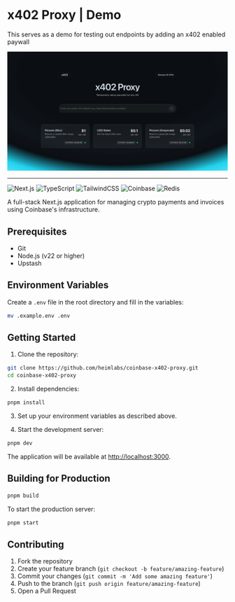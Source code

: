 # x402 Proxy | Demo

This serves as a demo for testing out endpoints by adding an x402 enabled paywall

<img src="public/og-image.png" alt="x402 Proxy Page"/>
<hr/>

![Next.js](https://img.shields.io/badge/-Next.js-000000?style=for-the-badge&logo=next.js&logoColor=white)
![TypeScript](https://img.shields.io/badge/-TypeScript-007ACC?style=for-the-badge&logo=typescript&logoColor=white)
![TailwindCSS](https://img.shields.io/badge/tailwindcss-%2338B2AC.svg?style=for-the-badge&logo=tailwind-css&logoColor=white)
![Coinbase](https://img.shields.io/badge/Coinbase-0052FF?style=for-the-badge&logo=Coinbase&logoColor=white)
![Redis](https://img.shields.io/badge/redis-%23DD0031.svg?style=for-the-badge&logo=redis&logoColor=white)


A full-stack Next.js application for managing crypto payments and invoices using Coinbase's infrastructure.

## Prerequisites

- Git
- Node.js (v22 or higher)
- Upstash 

## Environment Variables

Create a `.env` file in the root directory and fill in the variables:
```sh
mv .example.env .env
```

## Getting Started

1. Clone the repository:
```sh
git clone https://github.com/heimlabs/coinbase-x402-proxy.git
cd coinbase-x402-proxy
```

2. Install dependencies:
```sh
pnpm install
```

3. Set up your environment variables as described above.

4. Start the development server:
```sh
pnpm dev
```

The application will be available at [http://localhost:3000](http://localhost:3000).

## Building for Production

```sh
pnpm build
```

To start the production server:
```sh
pnpm start
```

## Contributing

1. Fork the repository
2. Create your feature branch (`git checkout -b feature/amazing-feature`)
3. Commit your changes (`git commit -m 'Add some amazing feature'`)
4. Push to the branch (`git push origin feature/amazing-feature`)
5. Open a Pull Request
